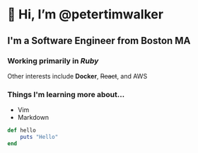 # 👋 Hi, I’m @petertimwalker

## I'm a Software Engineer from Boston MA

### Working primarily in *Ruby*

Other interests include **Docker**, ~~React~~, and AWS

### Things I'm learning more about...
* Vim
* Markdown

```Ruby
def hello
    puts "Hello"
end
```
